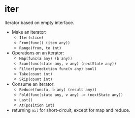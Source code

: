 # iter
Iterator based on empty interface.
- Make an iterator:
    - `Iter(slice)`
    - `From(func() (item any))`
    - `Range(from, to int)`
- Operations on an iterator:
    - `Map(func(a any) (b any))`
    - `Scan(func(state any, v any) (nextState any))`
    - `Filter(prediction func(v any) bool)`
    - `Take(count int)`
    - `Skip(count int)`
- Consume an iterator:
    - `Reduce(func(a, b any) (result any))`
    - `Fold(func(state any, v any) -> (nextState any))`
    - `Last()`
    - `At(position int)`
- returning `nil` for short-circuit, except for map and reduce.

